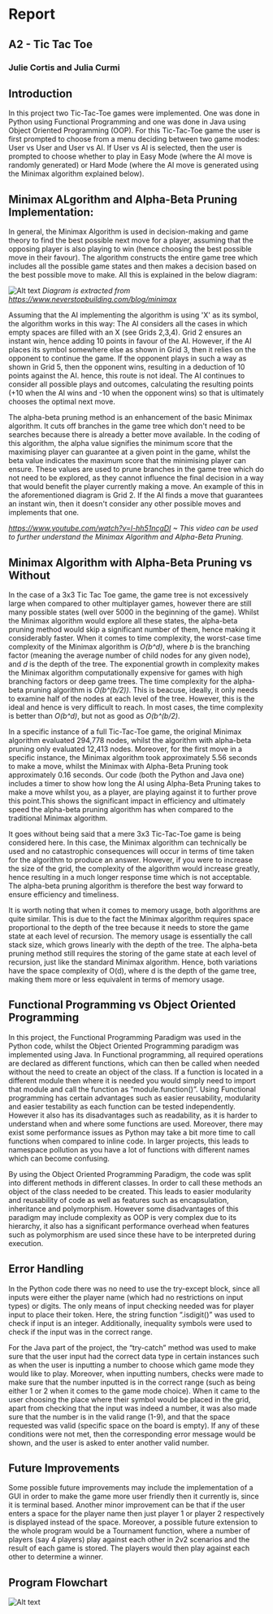 # Report
## A2 - Tic Tac Toe
### Julie Cortis and Julia Curmi

## Introduction
In this project two Tic-Tac-Toe games were implemented. One was done in Python using Functional Programming and one was done in Java using Object Oriented Programming (OOP). For this Tic-Tac-Toe game the user is first prompted to choose from a menu deciding between two game modes: User vs User and User vs AI. If User vs AI is selected, then the user is prompted to choose whether to play in Easy Mode (where the AI move is randomly generated) or Hard Mode (where the AI move is generated using the Minimax algorithm explained below).

## Minimax ALgorithm and Alpha-Beta Pruning Implementation:
In general, the Minimax Algorithm is used in decision-making and game theory to find the best possible next move for a player, assuming that the opposing player is also playing to win (hence choosing the best possible move in their favour). The algorithm constructs the entire game tree which includes all the possible game states and then makes a decision based on the best possible move to make. All this is explained in the below diagram:

![Alt text](image-1.png)
_Diagram is extracted from https://www.neverstopbuilding.com/blog/minimax_

Assuming that the AI implementing the algorithm is using 'X' as its symbol, the algorithm works in this way: The AI considers all the cases in which empty spaces are filled with an X (see Grids 2,3,4). Grid 2 ensures an instant win, hence adding 10 points in favour of the AI. However, if the AI places its symbol somewhere else as shown in Grid 3, then it relies on the opponent to continue the game. If the opponent plays in such a way as shown in Grid 5, then the opponent wins, resulting in a deduction of 10 points against the AI. hence, this route is not ideal. The AI continues to consider all possible plays and outcomes, calculating the resulting points (+10 when the AI wins and -10 when the opponent wins) so that is ultimately chooses the optimal next move.

The alpha-beta pruning method is an enhancement of the basic Minimax algorithm. It cuts off branches in the game tree which don't need to be searches because there is already a better move available. In the coding of this algorithm, the alpha value signifies the minimum score that the maximising player can guarantee at a given point in the game, whilst the beta value indicates the maximum score that the minimising player can ensure. These values are used to prune branches in the game tree which do not need to be explored, as they cannot influence the final decision in a way that would benefit the player currently making a move. An example of this in the aforementioned diagram is Grid 2. If the AI finds a move that guarantees an instant win, then it doesn't consider any other possible moves and implements that one.

_https://www.youtube.com/watch?v=l-hh51ncgDI ~ This video can be used to further understand the Minimax Algorithm and Alpha-Beta Pruning._

## Minimax Algorithm with Alpha-Beta Pruning vs Without
In the case of a 3x3 Tic Tac Toe game, the game tree is not excessively large when compared to other multiplayer games, however there are still many possible states (well over 5000 in the beginning of the game). Whilst the Minimax algorithm would explore all these states, the alpha-beta pruning method would skip a significant number of them, hence making it considerably faster. When it comes to time complexity, the worst-case time complexity of the Minimax algorithm is _O(b^d)_, where _b_ is the branching factor (meaning the average number of child nodes for any given node), and _d_ is the depth of the tree. The exponential growth in complexity makes the Minimax algorithm computationally expensive for games with high branching factors or deep game trees. The time complexity for the alpha-beta pruning algorithm is _O(b^(b/2))_. This is beacuse, ideally, it only needs to examine half of the nodes at each level of the tree. However, this is the ideal and hence is very difficult to reach. In most cases, the time complexity is better than _O(b^d)_, but not as good as _O(b^(b/2)_.

In a specific instance of a full Tic-Tac-Toe game, the original Minimax algorithm evaluated 294,778 nodes, whilst the algorithm with alpha-beta pruning only evaluated 12,413 nodes. Moreover, for the first move in a specific instance, the Minimax algorithm took approximately 5.56 seconds to make a move, whilst the Minimax with Alpha-Beta Pruning took approximately 0.16 seconds. Our code (both the Python and Java one) includes a timer to show how long the AI using Alpha-Beta Pruning takes to make a move whilst you, as a player, are playing against it to further prove this point.This shows the significant impact in efficiency and ultimately speed the alpha-beta pruning algorithm has when compared to the traditional Minimax algorithm.

It goes without being said that a mere 3x3 Tic-Tac-Toe game is being considered here. In this case, the Minimax algorithm can technically be used and no catastrophic consequences will occur in terms of time taken for the algorithm to produce an answer. However, if you were to increase the size of the grid, the complexity of the algorithm would increase greatly, hence resulting in a much longer response time which is not acceptable. The alpha-beta pruning algorithm is therefore the best way forward to ensure efficiency and timeliness.

It is worth noting that when it comes to memory usage, both algorithms are quite similar. This is due to the fact the Minimax algorithm requires space proportional to the depth of the tree because it needs to store the game state at each level of recursion. The memory usage is essentially the call stack size, which grows linearly with the depth of the tree. The alpha-beta pruning method still requires the storing of the game state at each level of recursion, just like the standard Minimax algorithm. Hence, both variations have the space complexity of O(d), where d is the depth of the game tree, making them more or less equivalent in terms of memory usage.


## Functional Programming vs Object Oriented Programming
In this project, the Functional Programming Paradigm was used in the Python code, whilst the Object Oriented Programming paradigm was implemented using Java. In Functional programming, all required operations are declared as different functions, which can then be called when needed without the need to create an object of the class. If a function is located in a different module then where it is needed you would simply need to import that module and call the function as “module.function()”. Using Functional programming has certain advantages such as easier reusability, modularity and easier testability as each function can be tested independently. However it also has its disadvantages such as readability, as it is harder to understand when and where some functions are used. Moreover, there may exist some performance issues as Python may take a bit more time to call functions when compared to inline code. In larger projects, this leads to namespace pollution as you have a lot of functions with different names which can become confusing.

By using the Object Oriented Programming Paradigm, the code was split into different methods in different classes. In order to call these methods an object of the class needed to be created. This leads to easier modularity and reusability of code as well as features such as encapsulation, inheritance and polymorphism. However some disadvantages of this paradigm may include complexity as OOP is very complex due to its hierarchy, it also has a significant performance overhead when features such as polymorphism are used since these have to be interpreted during execution.


## Error Handling

In the Python code there was no need to use the try-except block, since all inputs were either the player name (which had no restrictions on input types) or digits. The only means of input checking needed was for player input to place their token. Here, the string function “.isdigit()” was used to check if input is an integer. Additionally, inequality symbols were used to check if the input was in the correct range.

For the Java part of the project, the “try-catch” method was used to make sure that the user input had the correct data type in certain instances such as when the user is inputting a number to choose which game mode they would like to play. Moreover, when inputting numbers, checks were made to make sure that the number inputted is in the correct range (such as being either 1 or 2 when it comes to the game mode choice). When it came to the user choosing the place where their symbol would be placed in the grid, apart from checking that the input was indeed a number, it was also made sure that the number is in the valid range (1-9), and that the space requested was valid (specific space on the board is empty). If any of these conditions were not met, then the corresponding error message would be shown, and the user is asked to enter another valid number.


## Future Improvements
Some possible future improvements may include the implementation of a GUI in order to make the game more user friendly then it currently is, since it is terminal based. Another minor improvement can be that if the user enters a space for the player name then just player 1 or player 2 respectively is displayed instead of the space. Moreover, a possible future extension to the whole program would be a Tournament function, where a number of players (say 4 players) play against each other in 2v2 scenarios and the result of each game is stored. The players would then play against each other to determine a winner.

## Program Flowchart
![Alt text](image.png)